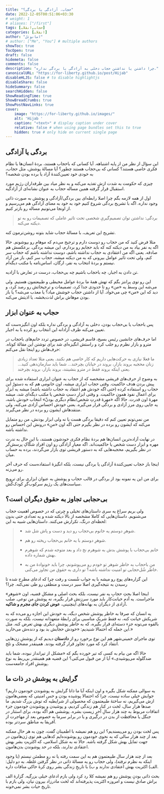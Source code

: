```yaml
---
title: "حجاب، آزادگی یا بردگی؟"
date: 2022-12-05T00:51:06+03:30
# weight: 1
# aliases: ["/first"]
tags: [حجاب,انقلاب]
categories: [انقلاب]
author: "امانوئل"
# author: ["Me", "You"] # multiple authors
showToc: true
TocOpen: true
draft: false
hidemeta: false
comments: false
description: "چرا داشتن یا نداشتن حجاب دخلی به آزادگی یا بردگی نداره."
canonicalURL: "https://for-liberty.github.io/post/Hijab"
disableHLJS: false # to disable highlightjs
disableShare: false
hideSummary: false
searchHidden: false
ShowReadingTime: true
ShowBreadCrumbs: true
ShowPostNavLinks: true
cover:
    image: "https://for-liberty.github.io/images/" 
    alt: 'Hijab '
    caption: "<text>" # display caption under cover
    relative: false # when using page bundles set this to true
    hidden: true # only hide on current single page
---
```





## بردگی یا آزادگی
این سؤال از نظر من از پایه اشتباهه. آیا کسانی که باحجاب هستند، بردهٔ انسان‌ها یا نظام فکری خاصی هستند؟ کسانی که بی‌حجاب هستند چطور؟ آیا مسالهٔ پوشش، مثل حجاب، به خودی خود تعیین‌کنندهٔ آزاد یا برده بودن شخصه؟

چیزی که حکومت به شدت ازش تغذیه می‌کنه و به نظر میاد بین طرفداران رژیم مورد استقبال قرار گرفته همین مساله حجاب به عنوان نشانه‌ای از آزادگیه.

اول از همه لازمه بگم چرا اصلا رابطه‌ای بین بردگی/آزادگی و پوشش به صورت ذاتی وجود نداره. اگه با تشریح بردگی شروع کنیم خود به خود به معنای آزادگی هم می‌رسیم و از اونجا می‌تونیم مساله رو بازتر کنیم.

> بردگی: نداشتن توان تصمیم‌گیریِ شخصی تحت تاثیر عاملی که تصمیمات رو به تو دیکته می‌کنه.

تشریح این تعریف، با مسالهٔ حجاب شاید بتونه روشن‌ترمون کنه.

مثلا فرض کنید که من حجاب رو دوست دارم و ترجیح می‌دم که موهام رو بپوشونم. حالا اگه یه نفر بیاد به من دیکته کنه که باید حجابم رو بردارم، این میشه بردگی. برعکسش هم صادقه. یعنی اگه من اعتقادی به حجاب نداشته باشم، دوست نداشته باشم که حجاب سر کنم، ولی تحت تاثیر عوامل بیرونی که به من دیکته میشه، حجاب سر کنم، باز من آزاد نیستم و بردهٔ انتخاب یه نفر، ارگان، اساس‌نامه یا مکتب دیگه‌ام.

تن دادن به اجبار، چه باحجاب باشیم چه بی‌حجاب، درست در تعارض با آزادیه.

این رو توی پرانتز بگم که تهش همهٔ ما بردهٔ عوامل محیطی و طبیعتمون هستیم. ولی می‌شه این وسط یه «من» رو تا حدودی جدا کرد، تصمیمات و ترجیحاتش رو رصد کرد، و دید که این «من» چی می‌خواد. آیا از داشتن حجاب خوشش میاد؟ یا معذب می‌شه؟ یا باز بودن موهاش براش لذت‌بخشه، یا اذیتش می‌کنه. 

## حجاب به عنوان ابزار

پس باحجاب یا بی‌حجاب بودن، دخلی به آزادگی و بردگی نداره بلکه اون انگیزه‌ست که تعیین می‌کنه طرف آزادانه این انتخاب رو کرده یا به اجبار.

اما حرف‌های جانشین رئیس بسیج، قاسم قریشی، در خصوص تردد خانم‌های باحجاب در مترو و بازار نظرم رو جلب کرد و راستش انگیزه‌ای شد برای نوشتن این مقالهٔ کوتاه. حرف‌هاش رو اینجا نقل می‌کنم:

> ما فعلا نیازی به حرکت‌هایی داریم که کار خاصی هم نکنند. یعنی مثلا تعداد زیادی زنان محجبه بروند بازار، بروند در خیابان بچرخند… شما باید سازمان‌دهی کنید… یعنی اینکه بروند فقط در مترو بنشینند، بروند بازار، بروند بچرخند.

به وضوح از حرف‌های قریشی مشخصه که از حجاب به عنوان ابزاری استفاده شده برای پیش بردن هدف حاکمیت. وقتی حجاب ابزاری میشه، اون خانومی هم که به دستورْ این حجاب رو استفاده کرده (حتی اگه خودش هم اعتقاد به حجاب داشته باشه) میشه یه ابزار برای اعمال نفوذ همون حاکمیت. و وقتی ابزارِ دستِ شخص یا مکتب دیگه‌ای شد، میشه مهرهٔ اون قدرت. حالا اگه «مهرهٔ قدرتِ شخص/نظامِ دیگری بودنْ» انتخاب خودش باشه، یه جایی روی مرز آزادی و بردگی قرار می‌گیره. یعنی خودش احساس آزادی می‌کنه، ولی منتقدهاش ایشون رو برده در نظر می‌گیرند. 

من نمی‌تونم تعیین کنم که دقیقا بردگی هست یا نه ولی ابزار بودنش، من رو متمایل می‌کنه که ایشون رو برده در نظر بگیرم حتی اگه اون «منِ» درونش این احساس رو نداشته باشه. 

در نهایت آزاده‌ترین انسان‌ها هم بردهٔ نظام فکری خودشون هستند، با این حال به ندرت مهره و ابزار دست شخص یا حاکمیت‌اند. اگه معیارِ آزادگی رو اون افرادِ شکّاکِ پرسش‌گر در نظر بگیریم، محجبه‌هایی که به دستور قریشی توی بازار می‌گردند، برده به حساب میان. 

اینجا باز حجاب تعیین‌کنندهٔ آزادگی یا بردگی نیست، بلکه انگیزهٔ استفاده‌ست که حرف آخر رو می‌زنه.

برای من این یه نمونه بود از بردگی در قالب حجاب و پوشش به عنوان ابزاری برای ترویج سیاست‌های یک رژیم سرکوب‌گرِ کودک‌کُش.

## بی‌حجابی تجاوز به حقوق دیگران است؟

ولی بریم سراغ یه سری داستان‌های تخیلی و چِرتی که در خصوص اهمیت حجاب می‌شنویم. داستان‌هایی که کاملا مشخصه از بالا دیکته شده و یه تعدادی حتی بدون لحظه‌ای درنگ، تکرارش می‌کنند. داستان‌هایی شبیه به این:

> - شوهرِ دوستم یه خانوم بی‌حجاب رو دید و دست و پاش شل شد.
>
> * شوهرِ دوستم با یه خانم بی‌حجاب ریخته رو هم.
>
> - خانم بی‌حجاب با پوشش بدش به شوهرم نخ داد و بعد متوجه شدم که شوهرم بهش شماره داده.
>
> * منِ باحجاب به خاطر شوهر تو خودم رو می‌پوشونم، چرا باید خونوادهٔ من به خاطر شُل‌حجابی تو امنیت نداشته باشه؟ تو داری به حقوق من تجاوز می‌کنی.

این گزاره‌های پوچ رو میشه با یه جواب شُست و رفت چرا که ادعای مطرح شده تا رسیدن به نتیجه‌گیری اصلا سیر درست و منطقی رو طی نمی‌کنه. چرا؟

اینجا اصلا بحثِ حجابِ یه نفر نیست، بلکه بحث اصلی و مشکلِ قضیه، اون «شوهرِ» ماجراست. یه آدم خیانت‌کار باید مورد سرزنش قرار بگیره، نه پوشش منِ نوعی. صلب آزادی از دیگران به بهانه‌های اینچنینی، **عوض کردن جای مجرم و شاکیه.**

یه انسان که صرفا به خاطر پوشش شخص دیگه، به خودش این اجازه رو می‌ده که به شریکش خیانت کنه، نه فقط شریکِ مناسبی برای رابطهٔ متعهدانه نیست، بلکه به صورت بالقوه می‌تونه جزء دسته‌ای قرار بگیره، که به خاطر پوششِ دیگری بهش تعرض کنه. مثل این جمله که احتمالا شنیدیم: «خودش حجابش بد بود و دنده‌ش می‌خارید.» 

توی ماجرای خمینی‌شهر هم این نوع برخورد رو از **دادستان** دیدیم که از پوششِ زن‌هایی انتقاد کرد که مورد تجاوز قرار گرفته بودند. همینقدر مضحک و تلخ.

حالا اگه من بیام به کسی که تیر خورده بگم که «مشکل از تیرانداز نبوده، شما باید ضدگلوله می‌پوشیدی،» آیا از من قبول می‌کنی؟ این قضیه هم همینقدر بی‌ربط به نوع پوششِ افراد جامعه‌ست. 

## گرایش به پوشش در ذات ما

یه سوالی ممکنه شکل بگیره و اون اینکه آیا ما ذاتا گرایش به پوشوندن خودمون داریم؟ جوابش خیلی ساده نیست، چرا که احتمالا پوشیده بودن و حس امنیتی که بعضی‌هامون ازش می‌گیریم، نه ساختهٔ طبیعتمون که محصولی از شرایطیه که توش بزرگ شدیم. ما صدها هزار سال، لخت در کنار هم زندگی کردیم، و پوشیدن و پوشوندن خودمون جزء اتفاقات مربوط به چند هزار سالِ آخرِ زیستِ بشره. پوششی هم اگه بوده، برای استتار در جنگل یا محافظت از بدن در درگیری و یا در برابر سرما به خصوص بعد از مهاجرت از آفریقا به مناطق سردتر بوده.

پس لخت بودن رو می‌پسندیم؟ این رو هم نمیشه با اطمینان گفت، چون به هر حال ممکنه بعد از چند هزار سالی که به نحوی خودمون رو پوشونده‌ایم کدهایی هم توی ژن‌هامون در جهت تمایل بهش شکل گرفته باشه. حالا نه به شکل اسلامی، که اکثریتِ بشر بهش اعتقادی ندارند، بلکه در حد پوشوندن بدن‌هامون.

 بعد از چند هزار سال طبیعتمون هم به این سمت رفته یا نه رو مطمئن نیستم (با وجود اینکه به نظرم نرفته)، ولی حجاب رو یه مسالهٔ ذاتی در نظر گرفتن غلطه. به دو دلیل: الف) اکثریت بهش اعتقادی ندارند و ب) با تاریخِ زندگی بشر روی کرهٔ خاکی منافات داره. 
 
 بحث ذاتی بودنِ پوشش رو هم نمیشه کلا رد کرد ولی بازم ادعای خیلی بزرگیه. گزارهٔ الف براش صادق نیست و امروزه اکثریت پذیرفته‌اند که لخت مادرزاد بیرون نیان، ولی بازم با تاریخ حیات بشر نمی‌خونه.






